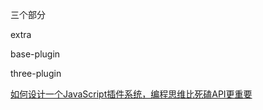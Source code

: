 
三个部分

extra

base-plugin

three-plugin

[如何设计一个JavaScript插件系统，编程思维比死磕API更重要](https://zhuanlan.zhihu.com/p/337084052)